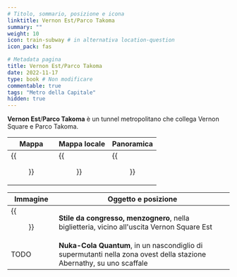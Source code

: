 ```yaml
---
# Titolo, sommario, posizione e icona
linktitle: Vernon Est/Parco Takoma 
summary: ""
weight: 10
icon: train-subway # in alternativa location-question
icon_pack: fas

# Metadata pagina
title: Vernon Est/Parco Takoma
date: 2022-11-17
type: book # Non modificare
commentable: true
tags: "Metro della Capitale"
hidden: true
---
```



<div class="fo3">


**Vernon Est**/**Parco Takoma** è un tunnel metropolitano che collega Vernon Square e Parco Takoma.

| Mappa | Mappa locale | Panoramica |
| ----- | ------------ | ---------- |
| {{<figure src="fo3/VE_Takoma_Park_loc 1.webp">}}  |  {{<figure src="fo3/Metro_VE_Takoma_Park_loc_map 1.webp">}} | {{<figure src="fo3/Abernathy_Metro_station 1.webp">}}  |

| Immagine | Oggetto e posizione |
| -------- | ------------------- |
| {{<figure src="fo3/FO3_LCS_Vernon_East 1.webp">}}  | **Stile da congresso, menzognero**, nella biglietteria, vicino all'uscita Vernon Square Est  |
| TODO  | **Nuka-Cola Quantum**, in un nascondiglio di supermutanti nella zona ovest della stazione Abernathy, su uno scaffale  |

</div>
